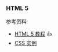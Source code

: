 ### HTML 5

参考资料:

 * [HTML 5 教程](http://www.w3school.com.cn/html5/) :+1:
 * [CSS 实例](http://www.runoob.com/css/css-examples.html)
